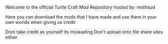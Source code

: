 Welcome to the official Turtle Craft Mod Repository hosted by: mothsud

Here you can download the mods that I have made and use them in your own worlds when giving us credit

Dont take credit as yourself its misleading
Don't upload onto file share sites either

